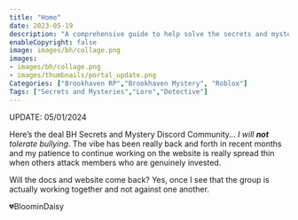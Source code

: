 ```yaml
---
title: "Home"
date: 2023-05-19
description: "A comprehensive guide to help solve the secrets and mysteries of Brookhaven RP. A walkthrough of quests, a casebook with notes and details."
enableCopyright: false
image: images/bh/collage.png
images: 
- images/bh/collage.png
- images/thumbnails/portal_update.png
Categories: ["Brookhaven RP","Brookhaven Mystery", "Roblox"]
Tags: ["Secrets and Mysteries","Lore","Detective"]
---
```



UPDATE: 05/01/2024

Here’s the deal BH Secrets and Mystery Discord Community… _I will **not** tolerate bullying_. The vibe has been really back and forth in recent months and my patience to continue working on the website is really spread thin when others attack members who are genuinely invested. 

Will the docs and website come back? Yes, once I see that the group is actually working together and not against one another.

💔BloominDaisy


